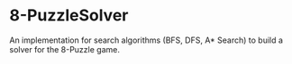 # 8-PuzzleSolver
An implementation for search algorithms (BFS, DFS, A* Search) to build a solver for the 8-Puzzle game.
